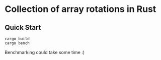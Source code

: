 # Collection of array rotations in Rust

## Quick Start

```
cargo build
cargo bench
```

Benchmarking could take some time :)
